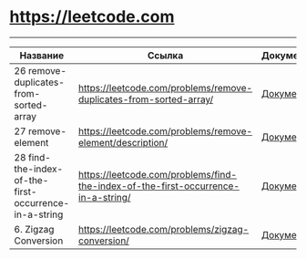 # https://leetcode.com


_______________________________________________________________________________________________________________
| Название          |Ссылка|Документация|
|-------------------|---|---|
| 26 remove-duplicates-from-sorted-array|https://leetcode.com/problems/remove-duplicates-from-sorted-array/ |[Документация](src/remove-duplicates-from-sorted-array)|
| 27 remove-element |https://leetcode.com/problems/remove-element/description/ | [Документация](src/remove-element) |
| 28 find-the-index-of-the-first-occurrence-in-a-string |https://leetcode.com/problems/find-the-index-of-the-first-occurrence-in-a-string/ | [Документация](src/find-the-index-of-the-first-occurrence-in-a-string) |
|6. Zigzag Conversion|https://leetcode.com/problems/zigzag-conversion/ | [Документация](src/zigzag-conversion) |